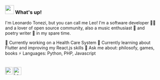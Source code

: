 ### <img src="https://github.com/TheDudeThatCode/TheDudeThatCode/blob/master/Assets/Hi.gif" width="29px"> What's up!&nbsp;

I'm Leonardo Tonezi, but you can call me Leo! I'm a software developer 👨‍💻 and a lover of open source community, also a music enthusiast :guitar: and poetry writer :memo: in my spare time.

:hammer: Currently working on a Health Care System
🌱 Currently learning about Flutter and improving my React.js skills
💬 Ask me about: philosofy, games, books
⚡ Languages: Python, PHP, Javascript

<br>

  <a href="https://in.linkedin.com/in/leonardo-ademir-tonezi-dos-santos-8a431890">
    <img align="left" alt="Leonardo Ademir | Linkedin" width="24px" src="https://github.com/TheDudeThatCode/TheDudeThatCode/blob/master/Assets/Linkedin.svg" />
  </a>

  <a href="mailto:leoademir0@gmail.com">
    <img align="left" alt="Leonardo Ademir | Gmail" width="26px" src="https://github.com/TheDudeThatCode/TheDudeThatCode/blob/master/Assets/Gmail.svg" />
  </a>
